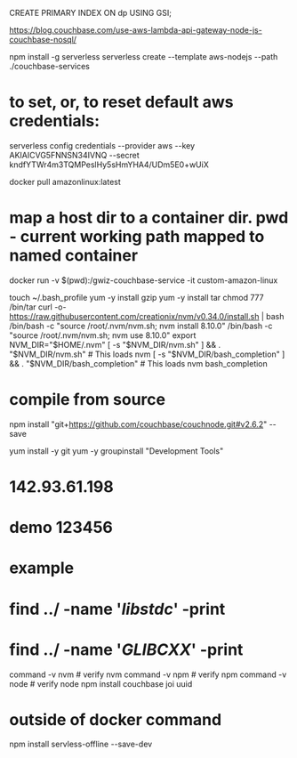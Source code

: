 
CREATE PRIMARY INDEX ON dp USING GSI;

https://blog.couchbase.com/use-aws-lambda-api-gateway-node-js-couchbase-nosql/

npm install -g serverless
serverless create --template aws-nodejs --path ./couchbase-services

# to set, or, to reset default aws credentials:

serverless config credentials --provider aws --key AKIAICVG5FNNSN34IVNQ --secret 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

docker pull amazonlinux:latest
# map a host dir to a container dir. pwd - current working path mapped to named container
docker run -v $(pwd):/gwiz-couchbase-service -it custom-amazon-linux

touch ~/.bash_profile
yum -y install gzip
yum -y install tar
chmod 777 /bin/tar
curl -o- https://raw.githubusercontent.com/creationix/nvm/v0.34.0/install.sh | bash
/bin/bash -c "source /root/.nvm/nvm.sh; nvm install 8.10.0"
/bin/bash -c "source /root/.nvm/nvm.sh; nvm use 8.10.0"
export NVM_DIR="$HOME/.nvm"
[ -s "$NVM_DIR/nvm.sh" ] && \. "$NVM_DIR/nvm.sh"  # This loads nvm
[ -s "$NVM_DIR/bash_completion" ] && \. "$NVM_DIR/bash_completion"  # This loads nvm bash_completion

# compile from source
npm install "git+https://github.com/couchbase/couchnode.git#v2.6.2" --save


yum install -y git
yum -y groupinstall "Development Tools"


# 142.93.61.198
# demo 123456
# example


# find ../ -name '*libstdc*' -print
# find ../ -name '*GLIBCXX*' -print

command -v nvm # verify nvm
command -v npm # verify npm
command -v node # verify node
npm install couchbase joi uuid

# outside of docker command
npm install servless-offline --save-dev
